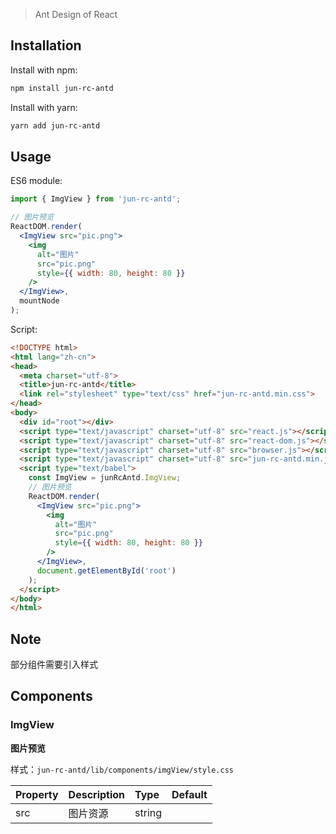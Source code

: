 > Ant Design of React

## Installation

Install with npm:

```bash
npm install jun-rc-antd
```

Install with yarn:

```bash
yarn add jun-rc-antd
```

## Usage

ES6 module:

```jsx
import { ImgView } from 'jun-rc-antd';

// 图片预览
ReactDOM.render(
  <ImgView src="pic.png">
    <img
      alt="图片"
      src="pic.png"
      style={{ width: 80, height: 80 }}
    />
  </ImgView>,
  mountNode
);
```

Script:

```html
<!DOCTYPE html>
<html lang="zh-cn">
<head>
  <meta charset="utf-8">
  <title>jun-rc-antd</title>
  <link rel="stylesheet" type="text/css" href="jun-rc-antd.min.css">
</head>
<body>
  <div id="root"></div>
  <script type="text/javascript" charset="utf-8" src="react.js"></script>
  <script type="text/javascript" charset="utf-8" src="react-dom.js"></script>
  <script type="text/javascript" charset="utf-8" src="browser.js"></script>
  <script type="text/javascript" charset="utf-8" src="jun-rc-antd.min.js"></script>
  <script type="text/babel">
    const ImgView = junRcAntd.ImgView;
    // 图片预览
    ReactDOM.render(
      <ImgView src="pic.png">
        <img
          alt="图片"
          src="pic.png"
          style={{ width: 80, height: 80 }}
        />
      </ImgView>,
      document.getElementById('root')
    );
  </script>
</body>
</html>
```

## Note
部分组件需要引入样式

## Components

### ImgView
**图片预览**

样式：`jun-rc-antd/lib/components/imgView/style.css`

| Property | Description | Type | Default |
| :------- | :---------- | :--- | :------ |
| src | 图片资源 | string |

